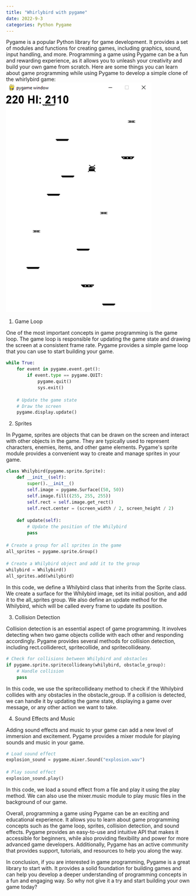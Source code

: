 ```yaml
---
title: "Whirlybird with pygame"
date: 2022-9-3
categories: Python Pygame
---
```

Pygame is a popular Python library for game development. It provides a set of modules and functions for creating games, including graphics, sound, input handling, and more. Programming a game using Pygame can be a fun and rewarding experience, as it allows you to unleash your creativity and build your own game from scratch. Here are some things you can learn about game programming while using Pygame to develop a simple clone of the whirlybird game:
![the game window](/assets/images/whirlybird/img2.png)
1. Game Loop

One of the most important concepts in game programming is the game loop. The game loop is responsible for updating the game state and drawing the screen at a consistent frame rate. Pygame provides a simple game loop that you can use to start building your game.

```python
while True:
    for event in pygame.event.get():
        if event.type == pygame.QUIT:
            pygame.quit()
            sys.exit()

    # Update the game state
    # Draw the screen
    pygame.display.update()
```

2. Sprites

In Pygame, sprites are objects that can be drawn on the screen and interact with other objects in the game. They are typically used to represent characters, enemies, items, and other game elements. Pygame's sprite module provides a convenient way to create and manage sprites in your game.

```python
class Whilybird(pygame.sprite.Sprite):
    def __init__(self):
        super().__init__()
        self.image = pygame.Surface((50, 50))
        self.image.fill((255, 255, 255))
        self.rect = self.image.get_rect()
        self.rect.center = (screen_width / 2, screen_height / 2)

    def update(self):
        # Update the position of the Whilybird
        pass

# Create a group for all sprites in the game
all_sprites = pygame.sprite.Group()

# Create a Whilybird object and add it to the group
whilybird = Whilybird()
all_sprites.add(whilybird)
```

In this code, we define a Whilybird class that inherits from the Sprite class. We create a surface for the Whilybird image, set its initial position, and add it to the all_sprites group. We also define an update method for the Whilybird, which will be called every frame to update its position.

3. Collision Detection

Collision detection is an essential aspect of game programming. It involves detecting when two game objects collide with each other and responding accordingly. Pygame provides several methods for collision detection, including rect.colliderect, spritecollide, and spritecollideany.

```python
# Check for collisions between Whilybird and obstacles
if pygame.sprite.spritecollideany(whilybird, obstacle_group):
    # Handle collision
    pass
```

In this code, we use the spritecollideany method to check if the Whilybird collides with any obstacles in the obstacle_group. If a collision is detected, we can handle it by updating the game state, displaying a game over message, or any other action we want to take.

4. Sound Effects and Music

Adding sound effects and music to your game can add a new level of immersion and excitement. Pygame provides a mixer module for playing sounds and music in your game.

```python
# Load sound effect
explosion_sound = pygame.mixer.Sound("explosion.wav")

# Play sound effect
explosion_sound.play()
```

In this code, we load a sound effect from a file and play it using the play method. We can also use the mixer.music module to play music files in the background of our game.

Overall, programming a game using Pygame can be an exciting and educational experience. It allows you to learn about game programming concepts such as the game loop, sprites, collision detection, and sound effects. Pygame provides an easy-to-use and intuitive API that makes it accessible for beginners, while also providing flexibility and power for more advanced game developers. Additionally, Pygame has an active community that provides support, tutorials, and resources to help you along the way.

In conclusion, if you are interested in game programming, Pygame is a great library to start with. It provides a solid foundation for building games and can help you develop a deeper understanding of programming concepts in a fun and engaging way. So why not give it a try and start building your own game today?